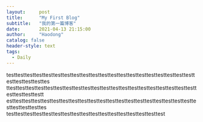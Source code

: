 ```yaml
---
layout:     post
title:      "My First Blog"
subtitle:   "我的第一篇博客"
date:       2021-04-13 21:15:00
author:     "Haodong"
catalog: false
header-style: text
tags:
  - Daily
---
```


testtesttesttesttesttesttesttesttesttesttesttesttesttesttesttesttesttesttesttesttesttesttesttesttes
ttesttesttesttesttesttesttesttesttesttesttesttesttesttesttesttesttesttesttesttesttesttesttesttestt
esttesttesttesttesttesttesttesttesttesttesttesttesttesttesttesttesttesttesttesttesttesttesttesttes
testtesttesttesttesttesttesttesttesttesttesttesttesttesttesttesttest

